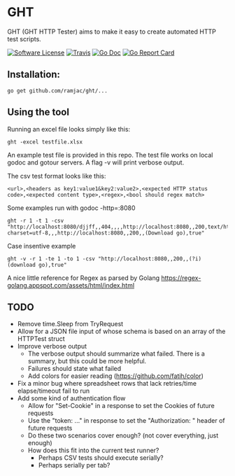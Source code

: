 # GHT

GHT (GHT HTTP Tester) aims to make it easy to create automated HTTP test scripts.

[![Software License](https://img.shields.io/badge/license-MIT-brightgreen.svg?style=flat-square)](LICENSE.md)
[![Travis](https://travis-ci.org/ramjac/ght.svg?branch=master)](https://travis-ci.org/ramjac/ght)
[![Go Doc](https://img.shields.io/badge/godoc-reference-blue.svg?style=flat-square)](http://godoc.org/github.com/ramjac/ght)
[![Go Report Card](https://goreportcard.com/badge/github.com/ramjac/ght)](https://goreportcard.com/report/github.com/ramjac/ght)

## Installation:

    go get github.com/ramjac/ght/...

## Using the tool

Running an excel file looks simply like this:

    ght -excel testfile.xlsx

An example test file is provided in this repo. The test file works on local godoc and gotour servers. A flag -v will print verbose output.

The csv test format looks like this:

    <url>,<headers as key1:value1&key2:value2>,<expected HTTP status code>,<expected content type>,<regex>,<bool should regex match>

Some examples run with godoc -http=:8080

    ght -r 1 -t 1 -csv "http://localhost:8080/djjff,,404,,,,http://localhost:8080,,200,text/html; charset=utf-8,,,http://localhost:8080,,200,,(Download go),true"

Case insentive example

    ght -v -r 1 -te 1 -to 1 -csv "http://localhost:8080,,200,,(?i)(download go),true"


A nice little reference for Regex as parsed by Golang
https://regex-golang.appspot.com/assets/html/index.html

## TODO

* Remove time.Sleep from TryRequest
* Allow for a JSON file input of whose schema is based on an array of the HTTPTest struct
* Improve verbose output
    * The verbose output should summarize what failed. There is a summary, but this could be more helpful.
    * Failures should state what failed
    * Add colors for easier reading (https://github.com/fatih/color)
* Fix a minor bug where spreadsheet rows that lack retries/time elapse/timeout fail to run
* Add some kind of authentication flow
    * Allow for "Set-Cookie" in a response to set the Cookies of future requests
    * Use the "token: ..." in response to set the "Authorization: " header of future requests
    * Do these two scenarios cover enough? (not cover everything, just enough)
    * How does this fit into the current test runner?
        * Perhaps CSV tests should execute serially?
        * Perhaps serially per tab?
